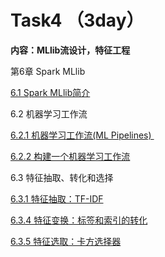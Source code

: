 


# Task4 **（3day）**

**内容：MLlib流设计，特征工程**

第6章 Spark MLlib

[6.1 Spark MLlib简介](http://dblab.xmu.edu.cn/blog/1762-2/)

6.2 机器学习工作流

[6.2.1 机器学习工作流(ML Pipelines) ](http://dblab.xmu.edu.cn/blog/1763-2/)

[6.2.2 构建一个机器学习工作流](http://dblab.xmu.edu.cn/blog/1764-2/)

6.3 特征抽取、转化和选择

[6.3.1 特征抽取：TF-IDF](http://dblab.xmu.edu.cn/blog/1766-2/)

[6.3.4 特征变换：标签和索引的转化](http://dblab.xmu.edu.cn/blog/1770-2/)

[6.3.5 特征选取：卡方选择器](http://dblab.xmu.edu.cn/blog/1771-2/)


